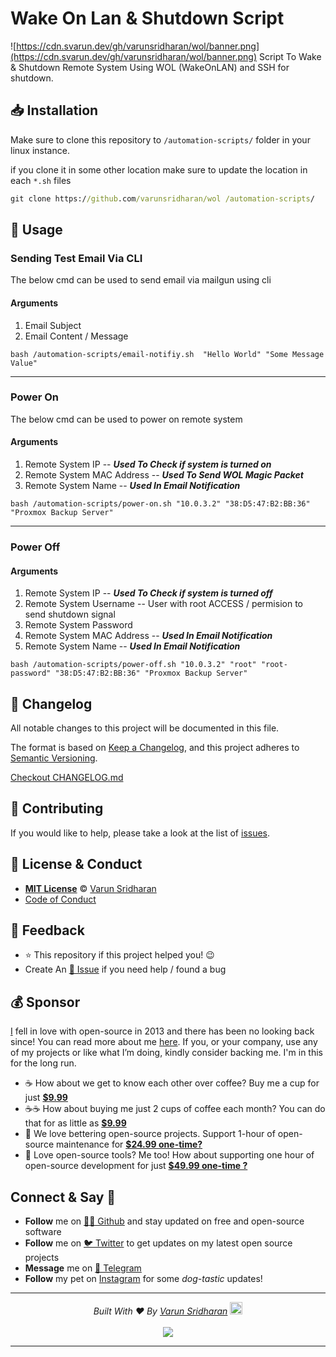 # Wake On Lan & Shutdown Script
![https://cdn.svarun.dev/gh/varunsridharan/wol/banner.png](https://cdn.svarun.dev/gh/varunsridharan/wol/banner.png)
Script To Wake & Shutdown Remote System Using WOL (WakeOnLAN) and SSH for shutdown.

## 📥  Installation
Make sure to clone this repository to `/automation-scripts/` folder in your linux instance. 

if you clone it in some other location make sure to update the location in each `*.sh` files

```cmd
git clone https://github.com/varunsridharan/wol /automation-scripts/
```


## 🚀 Usage

### Sending Test Email Via CLI
The below cmd can be used to send email via mailgun using cli 
#### Arguments
1. Email Subject
2. Email Content / Message

```shell
bash /automation-scripts/email-notifiy.sh  "Hello World" "Some Message Value"
```

---

### Power On
The below cmd can be used to power on remote system 

#### Arguments
1. Remote System IP -- ___Used To Check if system is turned on___
2. Remote System MAC Address -- ___Used To Send WOL Magic Packet___
3. Remote System Name  -- ___Used In Email Notification___

```shell
bash /automation-scripts/power-on.sh "10.0.3.2" "38:D5:47:B2:BB:36" "Proxmox Backup Server"
```

---

### Power Off

#### Arguments
1. Remote System IP  -- ___Used To Check if system is turned off___
2. Remote System Username -- User with root ACCESS / permision to send shutdown signal
3. Remote System Password
4. Remote System MAC Address -- ___Used In Email Notification___
5. Remote System Name -- ___Used In Email Notification___

```shell
bash /automation-scripts/power-off.sh "10.0.3.2" "root" "root-password" "38:D5:47:B2:BB:36" "Proxmox Backup Server"
```


<!-- START common-footer.mustache -->
## 📝 Changelog
All notable changes to this project will be documented in this file.

The format is based on [Keep a Changelog](https://keepachangelog.com/en/1.0.0/),
and this project adheres to [Semantic Versioning](https://semver.org/spec/v2.0.0.html).

[Checkout CHANGELOG.md](https://github.com/varunsridharan/wol/blob/main/CHANGELOG.md)


## 🤝 Contributing
If you would like to help, please take a look at the list of [issues](https://github.com/varunsridharan/wol/issues/).


## 📜  License & Conduct
- [**MIT License**](https://github.com/varunsridharan/wol/blob/main/LICENSE) © [Varun Sridharan](website)
- [Code of Conduct](https://github.com/varunsridharan/.github/blob/main/CODE_OF_CONDUCT.md)


## 📣 Feedback
- ⭐ This repository if this project helped you! :wink:
- Create An [🔧 Issue](https://github.com/varunsridharan/wol/issues/) if you need help / found a bug


## 💰 Sponsor
[I][twitter] fell in love with open-source in 2013 and there has been no looking back since! You can read more about me [here][website].
If you, or your company, use any of my projects or like what I’m doing, kindly consider backing me. I'm in this for the long run.

- ☕ How about we get to know each other over coffee? Buy me a cup for just [**$9.99**][buymeacoffee]
- ☕️☕️ How about buying me just 2 cups of coffee each month? You can do that for as little as [**$9.99**][buymeacoffee]
- 🔰         We love bettering open-source projects. Support 1-hour of open-source maintenance for [**$24.99 one-time?**][paypal]
- 🚀         Love open-source tools? Me too! How about supporting one hour of open-source development for just [**$49.99 one-time ?**][paypal]

<!-- Personl Links -->
[paypal]: https://sva.onl/paypal
[buymeacoffee]: https://sva.onl/buymeacoffee
[twitter]: https://sva.onl/twitter/
[website]: https://sva.onl/website/


## Connect & Say 👋
- **Follow** me on [👨‍💻 Github][github] and stay updated on free and open-source software
- **Follow** me on [🐦 Twitter][twitter] to get updates on my latest open source projects
- **Message** me on [📠 Telegram][telegram]
- **Follow** my pet on [Instagram][sofythelabrador] for some _dog-tastic_ updates!

<!-- Personl Links -->
[sofythelabrador]: https://www.instagram.com/sofythelabrador/
[github]: https://sva.onl/github/
[twitter]: https://sva.onl/twitter/
[telegram]: https://sva.onl/telegram/


---

<p align="center">
<i>Built With ♥ By <a href="https://sva.onl/twitter"  target="_blank" rel="noopener noreferrer">Varun Sridharan</a> <a href="https://en.wikipedia.org/wiki/India">
   <img src="https://cdn.svarun.dev/flag-india.jpg" width="20px"/></a> </i> <br/><br/>
   <img src="https://cdn.svarun.dev/codeispoetry.png"/>
</p>

---


<!-- END common-footer.mustache -->
